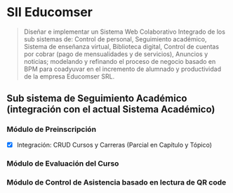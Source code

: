 # SII Educomser

> Diseñar e implementar un Sistema Web Colaborativo Integrado de los sub sistemas de: Control de personal, Seguimiento académico, Sistema de enseñanza virtual, Biblioteca digital, Control de cuentas por cobrar (pago de mensualidades y de servicios), Anuncios y noticias; modelando y refinando el proceso de negocio basado en BPM para coadyuvar en el incremento de alumnado y productividad de la empresa Educomser SRL. 

## Sub sistema de Seguimiento Académico (integración con el actual Sistema Académico)

### Módulo de Preinscripción

- [x] Integración: CRUD Cursos y Carreras (Parcial en Capítulo y Tópico)

### Módulo de Evaluación del Curso

### Módulo de Control de Asistencia basado en lectura de QR code